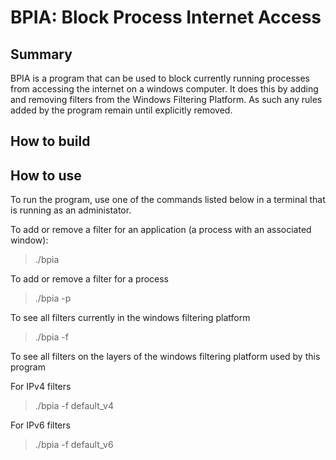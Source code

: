 # BPIA: Block Process Internet Access

## Summary

BPIA is a program that can be used to block currently running processes from accessing the internet on a windows computer. It does this by adding and removing filters from the Windows Filtering Platform. As such any rules added by the program remain until explicitly removed.

## How to build


## How to use

To run the program, use one of the commands listed below in a terminal that is running as an administator. 

To add or remove a filter for an application (a process with an associated window):

> ./bpia

To add or remove a filter for a process

> ./bpia -p

To see all filters currently in the windows filtering platform

> ./bpia -f

To see all filters on the layers of the windows filtering platform used by this program

For IPv4 filters

> ./bpia -f default_v4

For IPv6 filters

> ./bpia -f default_v6